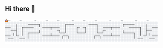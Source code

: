 ## Hi there 👋

<!--
**Tiago-Mendoza/Tiago-Mendoza** is a ✨ _special_ ✨ repository because its `README.md` (this file) appears on your GitHub profile.

Here are some ideas to get you started:

- 🔭 I’m currently working on ...
- 🌱 I’m currently learning ...
- 👯 I’m looking to collaborate on ...
- 🤔 I’m looking for help with ...
- 💬 Ask me about ...
- 📫 How to reach me: ...
- 😄 Pronouns: ...
- ⚡ Fun fact: ...
-->
###

<picture>
  <source media="(prefers-color-scheme: dark)" srcset="https://raw.githubusercontent.com/Tiago-Mendoza/Tiago-Mendoza/output/pacman-contribution-graph-dark.svg">
  <source media="(prefers-color-scheme: light)" srcset="https://raw.githubusercontent.com/Tiago-Mendoza/Tiago-Mendoza/output/pacman-contribution-graph.svg">
  <img alt="pacman contribution graph" src="https://raw.githubusercontent.com/Tiago-Mendoza/Tiago-Mendoza/output/pacman-contribution-graph.svg">
</picture>

###
